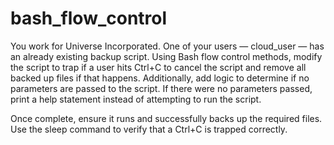 # bash_flow_control

You work for Universe Incorporated. One of your users — cloud_user — has an already existing backup script. Using Bash flow control methods, modify the script to trap if a user hits Ctrl+C to cancel the script and remove all backed up files if that happens. Additionally, add logic to determine if no parameters are passed to the script. If there were no parameters passed, print a help statement instead of attempting to run the script.

Once complete, ensure it runs and successfully backs up the required files. Use the sleep command to verify that a Ctrl+C is trapped correctly.

